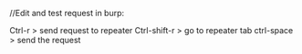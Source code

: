
//Edit and test request in burp: 

Ctrl-r > send request to repeater
Ctrl-shift-r > go to repeater tab
ctrl-space > send the request